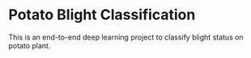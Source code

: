 # Potato Blight Classification

This is an end-to-end deep learning project to classify blight status on potato plant.

